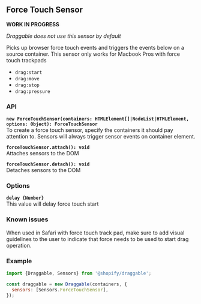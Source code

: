 ## Force Touch Sensor

__WORK IN PROGRESS__

_Draggable does not use this sensor by default_

Picks up browser force touch events and triggers the events below on a source container.
This sensor only works for Macbook Pros with force touch trackpads

- `drag:start`
- `drag:move`
- `drag:stop`
- `drag:pressure`

### API

**`new ForceTouchSensor(containers: HTMLElement[]|NodeList|HTMLElement, options: Object): ForceTouchSensor`**  
To create a force touch sensor, specify the containers it should pay attention to. Sensors will always
trigger sensor events on container element.

**`forceTouchSensor.attach(): void`**  
Attaches sensors to the DOM

**`forceTouchSensor.detach(): void`**  
Detaches sensors to the DOM

### Options

**`delay {Number}`**  
This value will delay force touch start

### Known issues

When used in Safari with force touch track pad, make sure to add visual guidelines
to the user to indicate that force needs to be used to start drag operation.

### Example

```js
import {Draggable, Sensors} from '@shopify/draggable';

const draggable = new Draggable(containers, {
  sensors: [Sensors.ForceTouchSensor],
});
```
